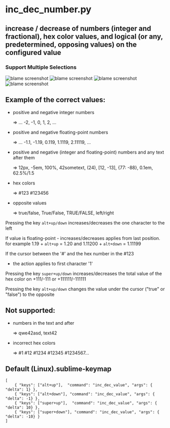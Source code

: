 inc_dec_number.py
=======================================

## increase / decrease of numbers (integer and fractional), hex color values, and logical (or any, predetermined, opposing values) on the configured value

### Support Multiple Selections

![blame screenshot](https://github.com/rmaksim/Sublime-Text-2-Inc-Dec-Value/raw/master/inc_dec_number.gif)
![blame screenshot](https://github.com/rmaksim/Sublime-Text-2-Inc-Dec-Value/raw/master/inc_dec_hex_color.gif)
![blame screenshot](https://github.com/rmaksim/Sublime-Text-2-Inc-Dec-Value/raw/master/inc_dec_opposite.gif)
![blame screenshot](https://github.com/rmaksim/Sublime-Text-2-Inc-Dec-Value/raw/master/inc_dec_float.gif)


Example of the correct values:
------------------------------

  * positive and negative integer numbers

    => ... -2, -1, 0, 1, 2, ...

  * positive and negative floating-point numbers

    => ... -1.1, -1.19, 0.119, 1.1119, 2.11119, ...

  * positive and negative (integer and floating-point) numbers and any text after them

    => 12px, -5em, 100%, 42sometext, (24), [12, -13], {77: -88}, 0.1em, 62.5%/1.5

  * hex colors

    => #123 #123456

  * opposite values

    => true/false, True/False, TRUE/FALSE, left/right


Pressing the key `alt+up/down` increases/decreases
the one character to the left

If value is floating-point - increases/decreases applies from last position.
for example 1.19 + `alt+up` = 1.20 and 1.11200 + `alt+down` = 1.11199

If the cursor between the '#' and the hex number in the #123
- the action applies to first character '1'

Pressing the key `super+up/down` increases/decreases
the total value of the hex color on +111/-111 or +111111/-111111

Pressing the key `alt+up/down`
changes the value under the cursor ("true" or "false") to the opposite


Not supported:
--------------

  * numbers in the text and after

    => qwe42asd, text42

  * incorrect hex colors

    => #1 #12 #1234 #12345 #1234567...


Default (Linux).sublime-keymap
--------------------------------------------------------------------------------

    [
        { "keys": ["alt+up"],  "command": "inc_dec_value", "args": { "delta": 1} },
        { "keys": ["alt+down"], "command": "inc_dec_value", "args": { "delta": -1} },
        { "keys": ["super+up"],  "command": "inc_dec_value", "args": { "delta": 10} },
        { "keys": ["super+down"], "command": "inc_dec_value", "args": { "delta": -10} }
    ]
